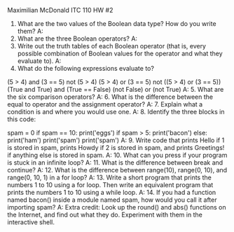 Maximilian McDonald
ITC 110
HW #2

1. What are the two values of the Boolean data type? How do you write them?
A:
2. What are the three Boolean operators?
A:
3. Write out the truth tables of each Boolean operator (that is, every possible combination of Boolean values for the operator and what they evaluate to).
A:
4. What do the following expressions evaluate to?

(5 > 4) and (3 == 5)
not (5 > 4)
(5 > 4) or (3 == 5)
not ((5 > 4) or (3 == 5))
(True and True) and (True == False)
(not False) or (not True)
A:
5. What are the six comparison operators?
A:
6. What is the difference between the equal to operator and the assignment operator?
A:
7. Explain what a condition is and where you would use one.
A:
8. Identify the three blocks in this code:

spam = 0
if spam == 10:
    print('eggs')
    if spam > 5:
        print('bacon')
    else:
        print('ham')
    print('spam')
print('spam')
A:
9. Write code that prints Hello if 1 is stored in spam, prints Howdy if 2 is stored in spam, and prints Greetings! if anything else is stored in spam.
A:
10. What can you press if your program is stuck in an infinite loop?
A:
11. What is the difference between break and continue?
A:
12. What is the difference between range(10), range(0, 10), and range(0, 10, 1) in a for loop?
A:
13. Write a short program that prints the numbers 1 to 10 using a for loop. Then write an equivalent program that prints the numbers 1 to 10 using a while loop.
A:
14. If you had a function named bacon() inside a module named spam, how would you call it after importing spam?
A:
Extra credit: Look up the round() and abs() functions on the Internet, and find out what they do. Experiment with them in the interactive shell.

